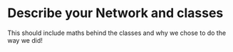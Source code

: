 # Describe your Network and classes
 This should include maths behind the classes and why we chose to do the way we did!
 